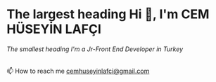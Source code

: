 # The largest heading Hi 👋, I'm CEM HÜSEYİN LAFÇI
###### The smallest heading I'm a Jr-Front End Developer in Turkey
📫 How to reach me cemhuseyinlafci@gmail.com


